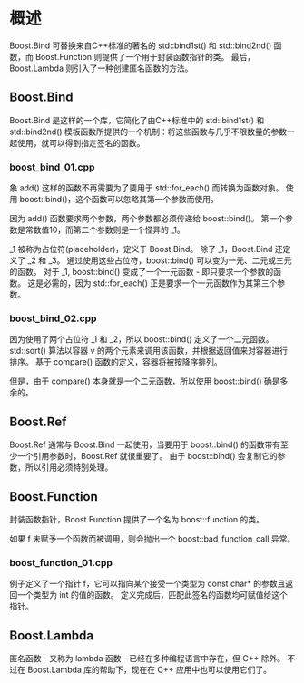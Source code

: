 # 概述  

Boost.Bind 可替换来自C++标准的著名的 std::bind1st() 和 std::bind2nd() 函数，而 Boost.Function 则提供了一个用于封装函数指针的类。 最后，Boost.Lambda 则引入了一种创建匿名函数的方法。  

## Boost.Bind  

Boost.Bind 是这样的一个库，它简化了由C++标准中的 std::bind1st() 和 std::bind2nd() 模板函数所提供的一个机制：将这些函数与几乎不限数量的参数一起使用，就可以得到指定签名的函数。  

### boost_bind_01.cpp

象 add() 这样的函数不再需要为了要用于 std::for_each() 而转换为函数对象。 使用 boost::bind()，这个函数可以忽略其第一个参数而使用。  

因为 add() 函数要求两个参数，两个参数都必须传递给 boost::bind()。 第一个参数是常数值10，而第二个参数则是一个怪异的 _1。  

_1 被称为占位符(placeholder)，定义于 Boost.Bind。 除了 _1，Boost.Bind 还定义了 _2 和 _3。 通过使用这些占位符，boost::bind() 可以变为一元、二元或三元的函数。 对于 _1, boost::bind() 变成了一个一元函数 - 即只要求一个参数的函数。 这是必需的，因为 std::for_each() 正是要求一个一元函数作为其第三个参数。  

### boost_bind_02.cpp

因为使用了两个占位符 _1 和 _2，所以 boost::bind() 定义了一个二元函数。 std::sort() 算法以容器 v 的两个元素来调用该函数，并根据返回值来对容器进行排序。 基于 compare() 函数的定义，容器将被按降序排列。  

但是，由于 compare() 本身就是一个二元函数，所以使用 boost::bind() 确是多余的。 

## Boost.Ref

Boost.Ref 通常与 Boost.Bind 一起使用，当要用于 boost::bind() 的函数带有至少一个引用参数时，Boost.Ref 就很重要了。 由于 boost::bind() 会复制它的参数，所以引用必须特别处理。  

## Boost.Function

封装函数指针，Boost.Function 提供了一个名为 boost::function 的类。  

如果 f 未赋予一个函数而被调用，则会抛出一个 boost::bad_function_call 异常。  

### boost_function_01.cpp

例子定义了一个指针 f，它可以指向某个接受一个类型为 const char* 的参数且返回一个类型为 int 的值的函数。 定义完成后，匹配此签名的函数均可赋值给这个指针。  

## Boost.Lambda

匿名函数 - 又称为 lambda 函数 - 已经在多种编程语言中存在，但 C++ 除外。 不过在 Boost.Lambda 库的帮助下，现在在 C++ 应用中也可以使用它们了。  


